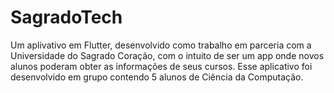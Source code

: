 # SagradoTech
Um aplivativo em Flutter, desenvolvido como trabalho em parceria com a Universidade do Sagrado Coração, com o intuito de ser um app onde novos alunos poderam obter as informações de seus cursos. Esse aplicativo
foi desenvolvido em grupo contendo 5 alunos de Ciência da Computação.

